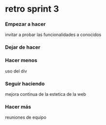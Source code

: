 # retro sprint 3

### Empezar a hacer
invitar a probar las funcionalidades a conocidos

### Dejar de hacer


### Hacer menos
uso del div

### Seguir haciendo
mejora continua de la estetica de la web

### Hacer más
reuniones de equipo
